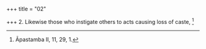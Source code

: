 +++
title = "02"

+++
2. Likewise those who instigate others to acts causing loss of caste, [^2] 


[^2]:  Āpastamba II, 11, 29, 1.
